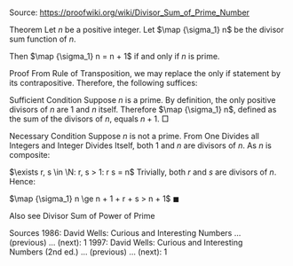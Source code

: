 # 

Source: https://proofwiki.org/wiki/Divisor_Sum_of_Prime_Number



Theorem
Let $n$ be a positive integer.
Let $\map {\sigma_1} n$ be the divisor sum function of $n$.

Then $\map {\sigma_1} n = n + 1$ if and only if $n$ is prime.


Proof
From Rule of Transposition, we may replace the only if statement by its contrapositive.
Therefore, the following suffices:


Sufficient Condition
Suppose $n$ is a prime.
By definition, the only positive divisors of $n$ are $1$ and $n$ itself.
Therefore $\map {\sigma_1} n$, defined as the sum of the divisors of $n$, equals $n + 1$.
$\Box$


Necessary Condition
Suppose $n$ is not a prime.
From One Divides all Integers and Integer Divides Itself, both $1$ and $n$ are divisors of $n$.
As $n$ is composite:

$\exists r, s \in \N: r, s > 1: r s = n$
Trivially, both $r$ and $s$ are divisors of $n$.
Hence:

$\map {\sigma_1} n \ge n + 1 + r + s > n + 1$
$\blacksquare$


Also see
Divisor Sum of Power of Prime


Sources
1986: David Wells: Curious and Interesting Numbers ... (previous) ... (next): $1$
1997: David Wells: Curious and Interesting Numbers (2nd ed.) ... (previous) ... (next): $1$




